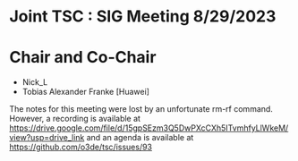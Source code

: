 # Joint TSC : SIG Meeting 8/29/2023

# Chair and Co-Chair
* Nick_L
* Tobias Alexander Franke [Huawei]

The notes for this meeting were lost by an unfortunate rm-rf command.
However, a recording is available at
 https://drive.google.com/file/d/15gpSEzm3Q5DwPXcCXh5ITvmhfyLlWkeM/view?usp=drive_link
 and an agenda is available at https://github.com/o3de/tsc/issues/93
